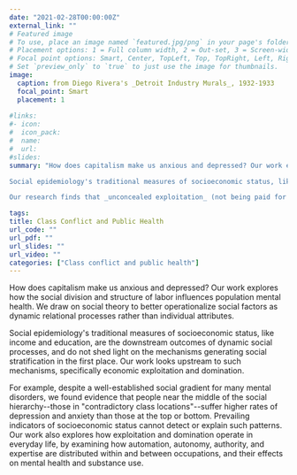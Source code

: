 ```yaml
---
date: "2021-02-28T00:00:00Z"
external_link: ""
# Featured image
# To use, place an image named `featured.jpg/png` in your page's folder.
# Placement options: 1 = Full column width, 2 = Out-set, 3 = Screen-width
# Focal point options: Smart, Center, TopLeft, Top, TopRight, Left, Right, BottomLeft, Bottom, BottomRight
# Set `preview_only` to `true` to just use the image for thumbnails.
image:
  caption: from Diego Rivera's _Detroit Industry Murals_, 1932-1933
  focal_point: Smart
  placement: 1
  
#links:
#- icon: 
#  icon_pack: 
#  name: 
#  url: 
#slides: 
summary: "How does capitalism make us anxious and depressed? Our work explores how the social division and structure of labor influences population mental health. We draw on social theory to better operationalize social factors as dynamic relational processes rather than individual attributes. \n

Social epidemiology's traditional measures of socioeconomic status, like income and education, are the downstream outcomes of dynamic social processes, and do not shed light on the mechanisms generating social stratification in the first place. Our work looks upstream to such mechanisms, specifically economic exploitation and domination. \n

Our research finds that _unconcealed exploitation_ (not being paid for productive hours) is associated with mental illness; that people in _contradictory class locations_ suffer higher rates of depression and anxiety; and that occupations with lower autonomy, authority, and expertise, and higher automation, are associated with mental illness and substance use."

tags:
title: Class Conflict and Public Health
url_code: ""
url_pdf: ""
url_slides: ""
url_video: ""
categories: ["Class conflict and public health"]
---
```


How does capitalism make us anxious and depressed? Our work explores how the social division and structure of labor influences population mental health. We draw on social theory to better operationalize social factors as dynamic relational processes rather than individual attributes. 

Social epidemiology's traditional measures of socioeconomic status, like income and education, are the downstream outcomes of dynamic social processes, and do not shed light on the mechanisms generating social stratification in the first place. Our work looks upstream to such mechanisms, specifically economic exploitation and domination.

For example, despite a well-established social gradient for many mental disorders, we found evidence that people near the middle of the social hierarchy--those in \"contradictory class locations\"--suffer higher rates of depression and anxiety than those at the top or bottom. Prevailing indicators of socioeconomic status cannot detect or explain such patterns. Our work also explores how exploitation and domination operate in everyday life, by examining how automation, autonomy, authority, and expertise are distributed within and between occupations, and their effects on mental health and substance use. 
